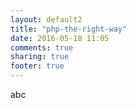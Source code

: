 ```yaml
---
layout: default2
title: "php-the-right-way"
date: 2016-05-18 11:05
comments: true
sharing: true
footer: true
---
```


abc